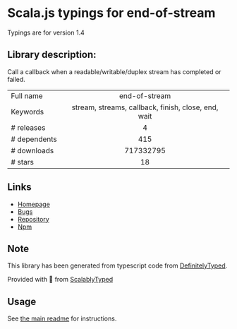 
# Scala.js typings for end-of-stream

Typings are for version 1.4

## Library description:
Call a callback when a readable/writable/duplex stream has completed or failed.

|                    |                 |
| ------------------ | :-------------: |
| Full name          | end-of-stream |
| Keywords           | stream, streams, callback, finish, close, end, wait |
| # releases         | 4 |
| # dependents       | 415 |
| # downloads        | 717332795 |
| # stars            | 18 |

## Links
- [Homepage](https://github.com/mafintosh/end-of-stream)
- [Bugs](https://github.com/mafintosh/end-of-stream/issues)
- [Repository](https://github.com/mafintosh/end-of-stream)
- [Npm](https://www.npmjs.com/package/end-of-stream)
    


## Note
This library has been generated from typescript code from [DefinitelyTyped](https://definitelytyped.org).

Provided with :purple_heart: from [ScalablyTyped](https://github.com/oyvindberg/ScalablyTyped)

## Usage
See [the main readme](../../readme.md) for instructions.


